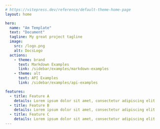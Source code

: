 ```yaml
---
# https://vitepress.dev/reference/default-theme-home-page
layout: home

hero:
  name: "Am Template"
  text: "Document"
  tagline: My great project tagline
  image:
    src: /logo.png
    alt: DocsLogo
  actions:
    - theme: brand
      text: Markdown Examples
      link: /sidebar/examples/markdown-examples
    - theme: alt
      text: API Examples
      link: /sidebar/examples/api-examples

features:
  - title: Feature A
    details: Lorem ipsum dolor sit amet, consectetur adipiscing elit
  - title: Feature B
    details: Lorem ipsum dolor sit amet, consectetur adipiscing elit
  - title: Feature C
    details: Lorem ipsum dolor sit amet, consectetur adipiscing elit
---
```


